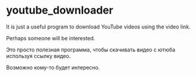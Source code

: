 # youtube_downloader

It is just a useful program to download YouTube videos using the video link.

Perhaps someone will be interested.

Это просто полезная программа, чтобы скачивать видео с ютюба используя ссылку видео.

Возможно кому-то будет интересно.

